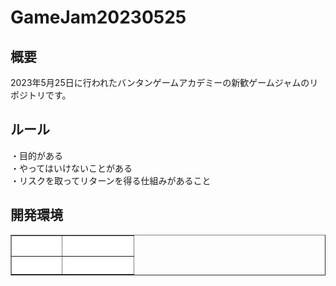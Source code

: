 # GameJam20230525
## 概要  
2023年5月25日に行われたバンタンゲームアカデミーの新歓ゲームジャムのリポジトリです。  

## ルール  
・目的がある  
・やってはいけないことがある  
・リスクを取ってリターンを得る仕組みがあること  

## 開発環境  

<table border="1" width="300">
<tr>
<th bgcolor="#FFFFFF"><font color="#FFFFFF">エンジン</font></th>
<th bgcolor="#FFFFFF"><font color="#FFFFFF">バージョン</font></th>
</tr>
 <tr>
<th bgcolor="#FFFFFF"><font color="#FFFFFF">Unity</font></th>
<th bgcolor="#FFFFFF"><font color="#FFFFFF">2021.3.25f1</font></th>
</tr>
</table>
